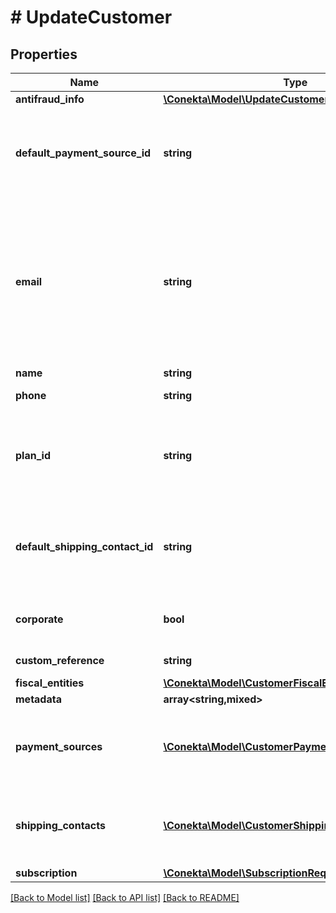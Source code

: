 # # UpdateCustomer

## Properties

Name | Type | Description | Notes
------------ | ------------- | ------------- | -------------
**antifraud_info** | [**\Conekta\Model\UpdateCustomerAntifraudInfo**](UpdateCustomerAntifraudInfo.md) |  | [optional]
**default_payment_source_id** | **string** | It is a parameter that allows to identify in the response, the Conekta ID of a payment method (payment_id) | [optional]
**email** | **string** | An email address is a series of customizable characters followed by a universal Internet symbol, the at symbol (@), the name of a host server, and a web domain ending (.mx, .com, .org, . net, etc). | [optional]
**name** | **string** | Client&#39;s name | [optional]
**phone** | **string** | Is the customer&#39;s phone number | [optional]
**plan_id** | **string** | Contains the ID of a plan, which could together with name, email and phone create a client directly to a subscription | [optional]
**default_shipping_contact_id** | **string** | It is a parameter that allows to identify in the response, the Conekta ID of the shipping address (shipping_contact) | [optional]
**corporate** | **bool** | It is a value that allows identifying if the email is corporate or not. | [optional] [default to false]
**custom_reference** | **string** | It is an undefined value. | [optional]
**fiscal_entities** | [**\Conekta\Model\CustomerFiscalEntitiesRequest[]**](CustomerFiscalEntitiesRequest.md) |  | [optional]
**metadata** | **array<string,mixed>** |  | [optional]
**payment_sources** | [**\Conekta\Model\CustomerPaymentMethodsRequest[]**](CustomerPaymentMethodsRequest.md) | Contains details of the payment methods that the customer has active or has used in Conekta | [optional]
**shipping_contacts** | [**\Conekta\Model\CustomerShippingContacts[]**](CustomerShippingContacts.md) | Contains the detail of the shipping addresses that the client has active or has used in Conekta | [optional]
**subscription** | [**\Conekta\Model\SubscriptionRequest**](SubscriptionRequest.md) |  | [optional]

[[Back to Model list]](../../README.md#models) [[Back to API list]](../../README.md#endpoints) [[Back to README]](../../README.md)
